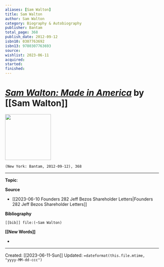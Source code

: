 ```yaml
---
aliases: [Sam Walton]
title: Sam Walton
author: Sam Walton
category: Biography & Autobiography
publisher: Bantam
total_page: 368
publish_date: 2012-09-12
isbn10: 0307763692
isbn13: 9780307763693
source: 
wishlist: 2023-06-11
acquired: 
started: 
finished: 
---
```

# *[Sam Walton: Made in America]()* by [[Sam Walton]]

<img src="http://books.google.com/books/content?id=ggN9Kp8UVfwC&printsec=frontcover&img=1&zoom=1&edge=curl&source=gbs_api" width=150>

`(New York: Bantam, 2012-09-12), 368`



--- 
**Topic**: 

**Source**
- [[2023-06-10 Founders 282 Jeff Bezos Shareholder Letters|Founders 282 Jeff Bezos Shareholder Letters]]

**Bibliography**

```query
[[bib]] file:(~Sam Walton)
```
 

**[[New Words]]**

- 

---
Created: [[2023-06-11-Sun]]
Updated: `=dateformat(this.file.mtime, "yyyy-MM-dd-ccc")`